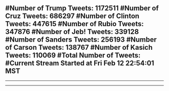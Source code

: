 #Number of Trump Tweets: 1172511
#Number of Cruz Tweets: 686297
#Number of Clinton Tweets: 447615
#Number of Rubio Tweets: 347876
#Number of Jeb! Tweets: 339128
#Number of Sanders Tweets: 256193
#Number of Carson Tweets: 138767
#Number of Kasich Tweets: 110069
#Total Number of Tweets:  
#Current Stream Started at Fri Feb 12 22:54:01 MST
---
---
---
